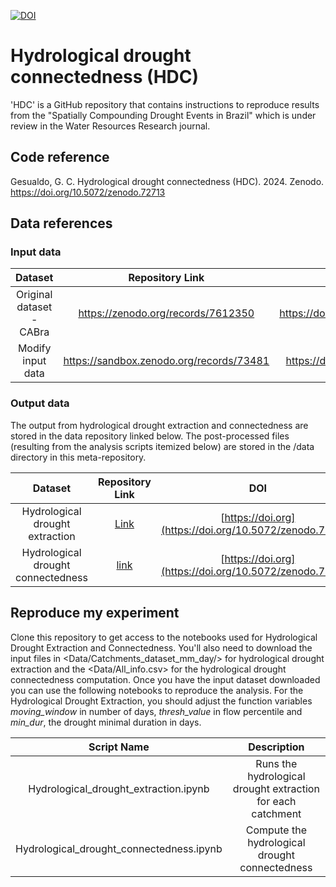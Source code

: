 
[![DOI](https://sandbox.zenodo.org/badge/598627946.svg)](https://sandbox.zenodo.org/doi/10.5072/zenodo.72712)

# Hydrological drought connectedness (HDC)
'HDC' is a GitHub repository that contains instructions to reproduce results from the "Spatially Compounding Drought Events in Brazil" which is under review in the Water Resources Research journal.

## Code reference
Gesualdo, G. C. Hydrological drought connectedness (HDC). 2024. Zenodo. https://doi.org/10.5072/zenodo.72713

## Data references
### Input data
|       Dataset       |               Repository Link                |               DOI                |
|:-------------------:|:--------------------------------------------:|:--------------------------------:|
|  Original dataset - CABra             | [https://zenodo.org/records/7612350  ](https://zenodo.org/records/7612350)         | [https://doi.org/10.5281/zenodo.7612350 ](https://doi.org/10.5281/zenodo.7612350)|
|  Modify input data            |   https://sandbox.zenodo.org/records/73481       | https://doi.org/10.5072/zenodo.73481|

### Output data
The output from hydrological drought extraction and connectedness are stored in the data repository linked below. The post-processed files (resulting from the analysis scripts itemized below) are stored in the /data directory in this meta-repository.

|       Dataset       |                                Repository Link                                |                   DOI                   |
|:-------------------:|:-----------------------------------------------------------------------------:|:---------------------------------------:|
|Hydrological drought extraction    |  [Link](https://sandbox.zenodo.org/records/73481)| [https://doi.org](https://doi.org/10.5072/zenodo.73481)|
|Hydrological drought connectedness | [link](https://sandbox.zenodo.org/records/73481) | [https://doi.org](https://doi.org/10.5072/zenodo.73481) |


## Reproduce my experiment
Clone this repository to get access to the notebooks used for Hydrological Drought Extraction and Connectedness. You'll also need to download the input files in <Data/Catchments_dataset_mm_day/> for hydrological drought extraction and the <Data/All_info.csv> for the hydrological drought connectedness computation. Once you have the input dataset downloaded you can use the following notebooks to reproduce the analysis. For the Hydrological Drought Extraction, you should adjust the function variables <em>moving_window</em> in number of days, <em>thresh_value</em> in flow percentile and <em>min_dur</em>, the drought minimal duration in days.  

|                Script Name                 |                                Description                                 |
|:------------------------------------------:|:--------------------------------------------------------------------------:|
|Hydrological_drought_extraction.ipynb | Runs the hydrological drought extraction for each catchment                |
|Hydrological_drought_connectedness.ipynb    | Compute the hydrological drought connectedness                             |
